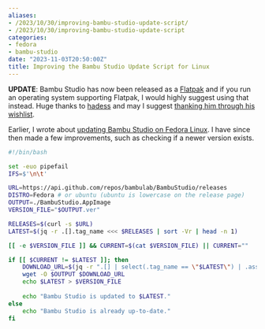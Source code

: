 ```yaml
---
aliases:
- /2023/10/30/improving-bambu-studio-update-script/
- /2023/10/30/improving-bambu-studio-update-script
categories:
- fedora
- bambu-studio
date: "2023-11-03T20:50:00Z"
title: Improving the Bambu Studio Update Script for Linux
---
```


**UPDATE**: Bambu Studio has now been released as a [Flatpak](https://flathub.org/apps/com.bambulab.BambuStudio) and if you run an operating system supporting Flatpak, I would highly suggest using that instead. Huge thanks to [hadess](https://github.com/hadess) and may I suggest [thanking him through his wishlist](https://github.com/flathub/com.bambulab.BambuStudio#saying-thanks).

Earlier, I wrote about [updating Bambu Studio on Fedora Linux](https://stigvoss.dk/2023/10/30/updating-bambu-studio-fedora/).
I have since then made a few improvements, such as checking if a newer version exists.

```bash
#!/bin/bash  

set -euo pipefail
IFS=$'\n\t'

URL=https://api.github.com/repos/bambulab/BambuStudio/releases
DISTRO=Fedora # or ubuntu (ubuntu is lowercase on the release page)
OUTPUT=./BambuStudio.AppImage
VERSION_FILE="$OUTPUT.ver"

RELEASES=$(curl -s $URL)
LATEST=$(jq -r .[].tag_name <<< $RELEASES | sort -Vr | head -n 1)

[[ -e $VERSION_FILE ]] && CURRENT=$(cat $VERSION_FILE) || CURRENT=""

if [[ $CURRENT != $LATEST ]]; then
	DOWNLOAD_URL=$(jq -r ".[] | select(.tag_name == \"$LATEST\") | .assets[] | select(.name | contains(\"$DISTRO\")) | .browser_download_url" <<< $RELEASES)
	wget -O $OUTPUT $DOWNLOAD_URL
	echo $LATEST > $VERSION_FILE
	
	echo "Bambu Studio is updated to $LATEST."
else
	echo "Bambu Studio is already up-to-date."
fi
```